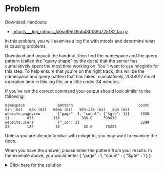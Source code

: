 # Problem
Download Handouts:
 - <a href="https://university.mongodb.com/static/MongoDB_2017_M202_March/handouts/mtools___log_mtools_53ea89e78bb48b138d725182.tar.98100b9062f3.gz">mtools___log_mtools_53ea89e78bb48b138d725182.tar.gz</a>
 
In this problem, you will examine a log file with mtools and determine what is causing problems.

Download and unpack the handout, then find the namespace and the query pattern (called the "query shape" by the docs) that the server has cumulatively spent the most time working on. You'll want to use mloginfo for this step. To help ensure that you're on the right track, this will be the namespace and query pattern that has taken, cumulatively, 2038017 ms of operation time in this log file, or a little under 34 minutes.

If you've ran the correct command your output should look similar to the following:

    namespace               pattern                              count   min (ms)   max (ms)   mean (ms)   95%-ile (ms)   sum (ms)
    website.pageview        {"page": 1, "count": {"$gte": 1}}     3350         21        871         116          386.0     390638
    website.users           {"_id": 1}                            2299         23        129          33           82.0      76223

Unless you are already familiar with mloginfo, you may want to examine the docs.

When you have the answer, please enter the pattern from your results. In the example above, you would enter { "page" : 1, "count" : { "$gte" : 1 } }.

<details>
  <summary>Click here for the solution</summary>
    <ul>
      <li>{"_id": 1, "l": {"$not": 1}}</li>
	</ul>
</details>
